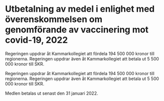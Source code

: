 # Utbetalning av medel i enlighet med överenskommelsen om genomförande av vaccinering mot covid-19, 2022

Regeringen uppdrar åt Kammarkollegiet att fördela 194 500 000 kronor till regionerna. Regeringen uppdrar även åt Kammarkollegiet att betala ut 5 500 000 kronor till SKR.

Regeringen uppdrar åt Kammarkollegiet att fördela 194 500 000 kronor till regionerna. Regeringen uppdrar även åt Kammarkollegiet att betala ut 5 500 000 kronor till SKR.

Medlen betalas ut senast den 31 januari 2022.
